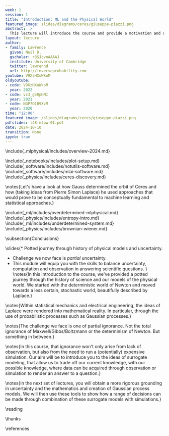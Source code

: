 ```yaml
---
week: 1
session: 1
title: "Introduction: ML and the Physical World"
featured_image: slides/diagrams/ceres/giuseppe-piazzi.png
abstract:  >
  This lecture will introduce the course and provide a motivation and a historical account of machine learning and mathematical modelling. It will further detail the special challenges associated with the application of machine learning to physical systems. We will also outline the objectives of the course and how it will be structured over the term.
layout: lecture
author:
- family: Lawrence
  given: Neil D.
  gscholar: r3SJcvoAAAAJ
  institute: University of Cambridge
  twitter: lawrennd
  url: http://inverseprobability.com
youtube: V9XzHXuWkoM
oldyoutube: 
- code: V9XzHXuWkoM
  year: 2022
- code: vc3_gSRpHNI
  year: 2021
- code: NGP7O1B9XzM
  year: 2020
time: "12:00"
featured_image: /slides/diagrams/ceres/giuseppe-piazzi.png
pdfslides: l48-mlpw-01.pdf
date: 2024-10-10
transition: None
ipynb: true
---
```


\include{_mlphysical/includes/overview-2024.md}

\include{_notebooks/includes/plot-setup.md}
\include{_software/includes/notutils-software.md}
\include{_software/includes/mlai-software.md}
\include{_physics/includes/ceres-discovery.md}

\notes{Let's have a look at how Gauss determined the orbit of Ceres and how (taking ideas from Pierre Simon Laplace) he used approaches that would prove to be conceptually fundamental to machine learning and statistical approaches.}

\include{_ml/includes/overdetermined-mlphysical.md}
\include{_physics/includes/entropy-intro.md}
\include{_ml/includes/underdetermined-system.md}
\include{_physics/includes/brownian-wiener.md}


\subsection{Conclusions}

\slides{* Potted journey through history of physical models and uncertainty.
* Challenge we now face is *partial* uncertainty.
* This module will equip you with the skills to balance uncertainty, computation and observation in answering scientific questions.
}
\notes{In this introduction to the course, we've provided a potted journey through the history of science and our models of the physical world. We started with the deterministic world of Newton and moved towards a less certain, stochastic world, beautifully described by Laplace.}

\notes{Within statistical mechanics and electrical engineering, the ideas of Laplace were rendered into mathematical reality. In particular, through the use of probabilistic processes such as Gaussian processes.}

\notes{The challenge we face is one of partial ignorance. Not the total ignorance of Maxwell/Gibbs/Boltzmann or the determinism of Newton. But something in between.}

\notes{In this course, that ignorance won't only arise from lack of observation, but also from the need to run a (potentially) expensive simulation. Our aim will be to introduce you to the ideas of surrogate modeling, that allow us to trade off our current knowledge, with our possible knowledge, where data can be acquired through observation or simulation to render an answer to a question.}

\notes{In the next set of lectures, you will obtain a more rigorous grounding in uncertainty and the mathematics and creation of Gaussian process models. We will then use these tools to show how a range of decisions can be made through combination of these surrogate models with simulations.}


\reading

\thanks

\references

